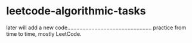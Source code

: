 # leetcode-algorithmic-tasks

later will add a new code........................................................
practice from time to time,
mostly LeetCode.


